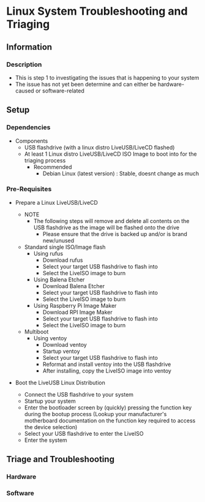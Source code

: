 # Linux System Troubleshooting and Triaging

## Information
### Description
+ This is step 1 to investigating the issues that is happening to your system
+ The issue has not yet been determine and can either be hardware-caused or software-related

## Setup

### Dependencies
- Components
    + USB flashdrive (with a linux distro LiveUSB/LiveCD flashed)
    - At least 1 Linux distro LiveUSB/LiveCD ISO Image to boot into for the triaging process
        - Recommended
            + Debian Linux (latest version) : Stable, doesnt change as much

### Pre-Requisites
- Prepare a Linux LiveUSB/LiveCD
    - NOTE
        - The following steps will remove and delete all contents on the USB flashdrive as the image will be flashed onto the drive
            + Please ensure that the drive is backed up and/or is brand new/unused
    - Standard single ISO/Image flash
        - Using rufus
            + Download rufus
            + Select your target USB flashdrive to flash into
            + Select the LiveISO image to burn
        - Using Balena Etcher
            + Download Balena Etcher
            + Select your target USB flashdrive to flash into
            + Select the LiveISO image to burn
        - Using Raspberry Pi Image Maker
            + Download RPI Image Maker
            + Select your target USB flashdrive to flash into
            + Select the LiveISO image to burn
    - Multiboot
        - Using ventoy
            + Download ventoy
            + Startup ventoy
            + Select your target USB flashdrive to flash into
            + Reformat and install ventoy into the USB flashdrive
            + After installing, copy the LiveISO image into ventoy

- Boot the LiveUSB Linux Distribution
    + Connect the USB flashdrive to your system
    + Startup your system
    + Enter the bootloader screen by (quickly) pressing the function key during the bootup process (Lookup your manufacturer's motherboard documentation on the function key required to access the device selection)
    + Select your USB flashdrive to enter the LiveISO
    + Enter the system

## Triage and Troubleshooting

### Hardware

### Software


